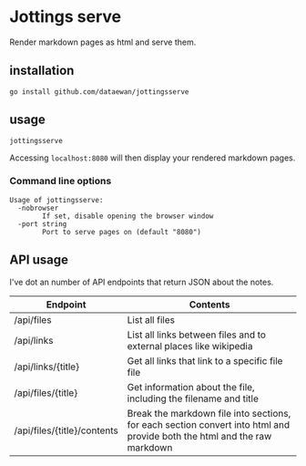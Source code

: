 # Jottings serve

Render markdown pages as html and serve them.

## installation

```
go install github.com/dataewan/jottingsserve
```

## usage

```
jottingsserve
```

Accessing `localhost:8080` will then display your rendered markdown pages.

### Command line options

```
Usage of jottingsserve:
  -nobrowser
        If set, disable opening the browser window
  -port string
        Port to serve pages on (default "8080")
```


## API usage

I've dot an number of API endpoints that return JSON about the notes.


| Endpoint                    | Contents                                                                                                                 |
| --------------------------- | ------------------------------------------------------------------------------------------------------------------------ |
| /api/files                  | List all files                                                                                                           |
| /api/links                  | List all links between files and to external places like wikipedia                                                       |
| /api/links/{title}          | Get all links that link to a specific file file                                                                          |
| /api/files/{title}          | Get information about the file, including the filename and title                                                         |
| /api/files/{title}/contents | Break the markdown file into sections, for each section convert into html and provide both the html and the raw markdown |
